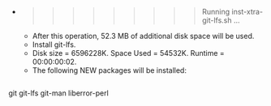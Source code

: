 * >>>>>>>>> Running inst-xtra-git-lfs.sh ...
  * After this operation, 52.3 MB of additional disk space will be used.
  * Install git-lfs.
  * Disk size = 6596228K. Space Used = 54532K. Runtime = 00:00:00:02.
  * The following NEW packages will be installed:
  ```bash
git git-lfs git-man liberror-perl
  ```
